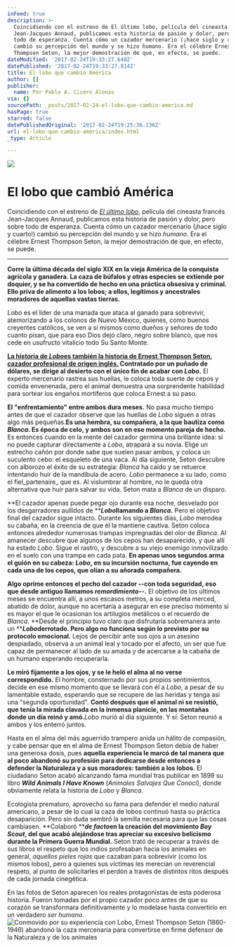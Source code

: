 ```yaml
---
inFeed: true
description: >-
  Coincidiendo con el estreno de El último lobo, película del cineasta francés
  Jean-Jacques Annaud, publicamos esta historia de pasión y dolor, pero sobre
  todo de esperanza. Cuenta cómo un cazador mercenario (¡hace siglo y cuarto!)
  cambió su percepción del mundo y se hizo humano. Era el célebre Ernest
  Thompson Seton, la mejor demostración de que, en efecto, se puede.
dateModified: '2017-02-24T19:33:27.648Z'
datePublished: '2017-02-24T19:33:27.814Z'
title: El lobo que cambió América
author: []
publisher:
  name: Por Pablo A. Cicero Alonzo
via: {}
sourcePath: _posts/2017-02-24-el-lobo-que-cambio-america.md
hasPage: true
starred: false
datePublishedOriginal: '2017-02-24T19:25:36.136Z'
url: el-lobo-que-cambio-america/index.html
_type: Article

---
```

![](https://the-grid-user-content.s3-us-west-2.amazonaws.com/71a8a016-5905-4011-9131-36203491aa4b.gif)

# **El lobo que cambió América**

Coincidiendo con el estreno de _[El último lobo][0]_, película del cineasta francés Jean-Jacques Annaud, publicamos esta historia de pasión y dolor, pero sobre todo de esperanza. Cuenta cómo un cazador mercenario (¡hace siglo y cuarto!) cambió su percepción del mundo y se hizo _humano_. Era el célebre Ernest Thompson Seton, la mejor demostración de que, en efecto, se puede.

---

**Corre la última década del siglo XIX en la vieja América de la conquista agrícola y ganadera. La caza de búfalos y otras especies se extiende por doquier, y se ha convertido de hecho en una práctica obsesiva y criminal. Ello priva de alimento a los lobos; a ellos, legítimos y ancestrales moradores de aquellas vastas tierras.**

_Lobo_ es el líder de una manada que ataca al ganado para sobrevivir, atemorizando a los colonos de Nuevo México, quienes, como buenos creyentes católicos, se ven a sí mismos como dueños y señores de todo cuanto pisan, que para eso Dios dejó claro, negro sobre blanco, que nos cede en usufructo vitalicio todo Su Santo Monte.

**[La historia de ][1]**_**[Lobo][1]**_**[es también la historia de Ernest Thompson Seton, cazador profesional de origen inglés.][1] Contratado por un puñado de dólares, se dirige al desierto con el único fin de acabar con **_**Lobo**_**.** El experto mercenario rastrea sus huellas, le coloca toda suerte de cepos y comida envenenada, pero el animal demuestra una sorprendente habilidad para sortear los engaños mortíferos que coloca Ernest a su paso.

**El "enfrentamiento" entre ambos dura meses.** No pasa mucho tiempo antes de que el cazador observe que las huellas de _Lobo_ siguen a otras algo más pequeñas.**Es una hembra, su compañera, a la que bautiza como **_**Blanca**_**. Es época de celo, y ambos son en ese momento pareja de hecho.** Es entonces cuando en la mente del cazador germina una brillante idea: si no puede capturar directamente a _Lobo_, atrapará a su novia. Elige un estrecho cañón por donde sabe que suelen pasar ambos, y coloca un suculento cebo: el esqueleto de una vaca. Al día siguiente, Seton descubre con alborozo el éxito de su estrategia: _Blanca_ ha caído y se retuerce intentando huir de la mandíbula de acero. _Lobo_ permanece a su lado, como el fiel_partenaire_ que es. Al vislumbrar al hombre, no le queda otra alternativa que huir para salvar su vida. Seton mata a _Blanca_ de un disparo.

**El cazador apenas puede pegar ojo durante esa noche, desvelado por los desgarradores aullidos de **_**Lobo**_**llamando a **_**Blanca**_**.** Pero el objetivo final del cazador sigue intacto. Durante los siguientes días, _Lobo_ merodea su cabaña, en la creencia de que él la mantiene cautiva. Seton coloca entonces alrededor numerosas trampas impregnadas del olor de _Blanca_. Al amanecer descubre que algunos de los cepos han desaparecido, y que allí ha estado _Lobo_. Sigue el rastro, y descubre a su viejo enemigo inmovilizado en el suelo con una trampa en cada pata. **En apenas unos segundos arma el guión en su cabeza: **_**Lobo**_**, en su incursión nocturna, fue cayendo en cada una de los cepos, que olían a su añorada compañera.**

**Algo oprime entonces el pecho del cazador --con toda seguridad, eso que desde antiguo llamamos **_**remordimiento**_**--.** El objetivo de los últimos meses se encuentra allí, a unos escasos metros, a su completa merced, abatido de dolor, aunque no acertaría a asegurar en ese preciso momento si es mayor el que le ocasionan los artilugios metálicos o el recuerdo de _Blanca_. **Desde el principio tuvo claro que disfrutaría sobremanera ante un **_**Lobo**_**derrotado. Pero algo no funciona según lo previsto por su protocolo emocional.** Lejos de percibir ante sus ojos a un asesino despiadado, observa a un animal leal y tocado por el afecto, un ser que fue capaz de permanecer al lado de su amada y de acercarse a la cabaña de un humano esperando recuperarla.

**Le miró fijamente a los ojos, y se le heló el alma al no verse correspondido.** El hombre, consternado por sus propios sentimientos, decide en ese mismo momento que se llevará con él a _Lobo_, a pesar de su lamentable estado, esperando que se recupere de las heridas y tenga así una "segunda oportunidad". **Contó después que el animal ni se resistió, que tenía la mirada clavada en la inmensa planicie, en las montañas donde un día reinó y amó.**_Lobo_ murió al día siguiente. Y sí: Seton reunió a ambos y los enterró juntos.

Hasta en el alma del más aguerrido trampero anida un hálito de compasión, y cabe pensar que en el alma de Ernest Thompson Seton debía de haber una generosa dosis, pues **aquella experiencia le marcó de tal manera que al poco abandonó su profesión para dedicarse desde entonces a defender la Naturaleza y a sus moradores: también a los lobos**. El ciudadano Seton acabó alcanzando fama mundial tras publicar en 1899 su libro _**Wild Animals I Have Known**_ (_Animales Salvajes Que Conocí_), donde obviamente relata la historia de _Lobo_ y _Blanca_.

Ecologista prematuro, aprovechó su fama para defender el medio natural americano, a pesar de lo cual la caza de lobos continuó hasta su práctica desaparición. Pero sin duda sembró la semilla necesaria para que las cosas cambiasen. **Colaboró **_**de facto**_**en la creación del movimiento **_**Boy Scout**_**, del que acabó alejándose tras apreciar su excesivo belicismo durante la Primera Guerra Mundial.** Seton trató de recuperar a través de sus libros el respeto que los indios profesaban hacia los animales en general, _aquellos pieles rojas_ que cazaban para sobrevivir (como los mismos lobos), pero a quienes sus víctimas les merecían un reverencial respeto, al punto de solicitarles el perdón a través de distintos ritos después de cada jornada cinegética.

En las fotos de Seton aparecen los reales protagonistas de esta poderosa historia. Fueron tomadas por el propio cazador poco antes de que su corazón se transformara definitivamente y lo modelase hasta convertirlo en un verdadero _ser humano_.
![Conmovido por su experiencia con Lobo, Ernest Thompson Seton (1860-1946) abandonó la caza mercenaria para convertirse en firme defensor de la Naturaleza y de los animales](https://the-grid-user-content.s3-us-west-2.amazonaws.com/b90ab5cb-12b8-461b-ad89-4bdd969738e2.jpg)

[0]: https://www.google.es/search?q=wolf+totem+annaud&safe=off&tbm=isch&tbo=u&source=univ&sa=X&ei=5zQtVYicFoG5OPOtgaAN&ved=0CDoQsAQ&biw=1080&bih=531
[1]: http://www.youtube.com/watch?v=pyFFl96Q08Y